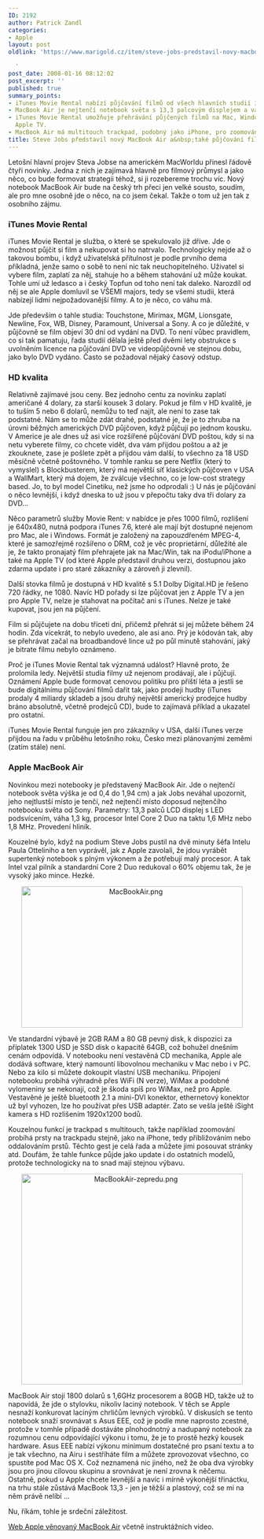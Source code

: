 ```yaml
---
ID: 2192
author: Patrick Zandl
categories:
- Apple
layout: post
oldlink: 'https://www.marigold.cz/item/steve-jobs-predstavil-novy-macbook-air-a-take-pujcovani-filmu

  '
post_date: 2008-01-16 08:12:02
post_excerpt: ''
published: true
summary_points:
- iTunes Movie Rental nabízí půjčování filmů od všech hlavních studií 30 dní po DVD.
- MacBook Air je nejtenčí notebook světa s 13,3 palcovým displejem a váhou 1,3 kg.
- iTunes Movie Rental umožňuje přehrávání půjčených filmů na Mac, Windows, iPod a
  Apple TV.
- MacBook Air má multitouch trackpad, podobný jako iPhone, pro zoomování a posouvání.
title: Steve Jobs představil nový MacBook Air a&nbsp;také půjčování filmů
---
```


Letošní hlavní projev Steva Jobse na americkém MacWorldu přinesl řádově čtyři novinky. Jedna z nich je zajímavá hlavně pro filmový průmysl a jako něco, co bude formovat strategii téhož, si ji rozebereme trochu víc. Nový notebook MacBook Air bude na český trh přeci jen velké sousto, soudím, ale pro mne osobně jde o něco, na co jsem čekal. Takže o tom už jen tak z osobního zájmu. 

<h3>iTunes Movie Rental</h3>

iTunes Movie Rental je služba, o které se spekulovalo již dříve. Jde o možnost půjčit si film a nekupovat si ho natrvalo. Technologicky nejde až o takovou bombu, i když uživatelská přítulnost je podle prvního dema příkladná, jenže samo o sobě to není nic tak neuchopitelného. Uživatel si vybere film, zaplatí za něj, stahuje ho a během stahování už může koukat. Tohle umí už ledasco a i český Topfun od toho není tak daleko. Narozdíl od něj se ale Apple domluvil se VŠEMI majors, tedy se všemi studii, která nabízejí lidmi nejpožadovanější filmy. A to je něco, co váhu má. 
<!--more-->
Jde především o tahle studia: Touchstone, Mirimax, MGM, Lionsgate, Newline, Fox, WB, Disney, Paramount, Universal a Sony. A co je důležité, v půjčovně se film objeví 30 dní od vydání na DVD. To není vůbec pravidlem, co si tak pamatuju, řada studií dělala ještě před dvěmi lety obstrukce s uvolněním licence na půjčování DVD ve videopůjčovně ve stejnou dobu, jako bylo DVD vydáno. Často se požadoval nějaký časový odstup. 

<h3>HD kvalita</h3>

Relativně zajímavé jsou ceny. Bez jednoho centu za novinku zaplatí američané 4 dolary, za starší kousek 3 dolary. Pokud je film v HD kvalitě, je to tuším 5 nebo 6 dolarů, nemůžu to teď najít, ale není to zase tak podstatné. Nám se to může zdát drahé, podstatné je, že je to zhruba na úrovni běžných amerických DVD půjčoven, když půjčují po jednom kousku. V Americe je ale dnes už asi více rozšířené půjčování DVD poštou, kdy si na netu vyberete filmy, co chcete vidět, dva vám přijdou poštou a až je zkouknete, zase je pošlete zpět a přijdou vám další, to všechno za 18 USD měsíčně včetně poštovného. V tomhle ranku se pere Netflix (který to vymyslel) s Blockbusterem, který má největší síť klasických půjčoven v USA a WallMart, který má dojem, že zválcuje všechno, co je low-cost strategy based. Jo, to byl model Cinetiku, než jsme ho odprodali :) U nás je půjčování o něco levnější, i když dneska to už jsou v přepočtu taky dva tři dolary za DVD... 

Něco parametrů služby Movie Rent: v nabídce je přes 1000 filmů, rozlišení je 640x480, nutná podpora iTunes 7.6, které ale mají být dostupné nejenom pro Mac, ale i Windows. Formát je založený na zapouzdřeném MPEG-4, které je samozřejmě rozšířeno o DRM, což je věc proprietární, důležité ale je, že takto pronajatý film přehrajete jak na Mac/Win, tak na iPodu/iPhone a také na Apple TV (od které Apple představil druhou verzi, dostupnou jako zdarma update i pro staré zákazníky a zároveň ji zlevnil).

Další stovka filmů je dostupná v HD kvalitě s 5.1 Dolby Digital.HD je řešeno 720 řádky, ne 1080. Navíc HD pořady si lze půjčovat jen z Apple TV a jen pro Apple TV, nelze je stahovat na počítač ani s iTunes. Nelze je také kupovat, jsou jen na půjčení. 

Film si půjčujete na dobu třiceti dní, přičemž přehrát si jej můžete během 24 hodin. Zda vícekrát, to nebylo uvedeno, ale asi ano. Prý je kódován tak, aby se přehrávat začal na broadbandové lince už po půl minutě stahování, jaký je bitrate filmu nebylo oznámeno. 

Proč je iTunes Movie Rental tak významná událost? Hlavně proto, že prolomila ledy. Největší studia filmy už nejenom prodávají, ale i půjčují. Oznámení Apple bude formovat cenovou politiku pro příští léta a jestli se bude digitálnímu půjčování filmů dařit tak, jako prodeji hudby (iTunes prodaly 4 miliardy skladeb a jsou druhý největší americký prodejce hudby bráno absolutně, včetně prodejců CD), bude to zajímavá příklad a ukazatel pro ostatní.

iTunes Movie Rental funguje jen pro zákazníky v USA, další iTunes verze přijdou na řadu v průběhu letošního roku, Česko mezi plánovanými zeměmi (zatím stále) není. 

<h3>Apple MacBook Air</h3>

Novinkou mezi notebooky je představený MacBook Air. Jde o nejtenčí notebook světa výška je od 0,4 do 1,94 cm) a jak Jobs neváhal upozornit, jeho nejtlustší místo je tenčí, než nejtenčí místo doposud nejtenčího notebooku světa od Sony. Parametry: 13,3 palců LCD displej s LED podsvícením, váha 1,3 kg, procesor Intel Core 2 Duo na taktu 1,6 MHz nebo 1,8 MHz. Provedení hliník.

Kouzelné bylo, když na podium Steve Jobs pustil na dvě minuty šéfa Intelu Paula Otteliniho a ten vyprávěl, jak z Apple zavolali, že jdou vyrábět supertenký notebook s plným výkonem a že potřebují malý procesor. A tak Intel vzal pilník a standardní Core 2 Duo redukoval o 60% objemu tak, že je vysoký jako mince. Hezké. 

<div style="text-align:center;"><img src="http://www.marigold.cz/wp-content/uploads//MacBookAir.png" alt="MacBookAir.png" border="0" width="450" height="287" /></div>

Ve standardní výbavě je 2GB RAM a 80 GB pevný disk, k dispozici za příplatek 1300 USD je SSD disk o kapacitě 64GB, což bohužel dnešním cenám odpovídá. V notebooku není vestavěná CD mechanika, Apple ale dodává software, který namountí libovolnou mechaniku v Mac nebo i v PC. Nebo za kilo si můžete dokoupit vlastní USB mechaniku. Připojení notebooku probíhá výhradně přes WiFi (N verze), WiMax a podobné vylomeniny se nekonají, což je škoda spíš pro WiMax, než pro Apple. Vestavěné je ještě bluetooth 2.1 a mini-DVI konektor, ethernetový konektor už byl vyhozen, lze ho používat přes USB adaptér. Zato se vešla ještě iSight kamera s HD rozlišením 1920x1200 bodů.  

Kouzelnou funkcí je trackpad s multitouch, takže například zoomování probíhá prsty na trackpadu stejně, jako na iPhone, tedy přibližováním nebo oddalováním prstů. Těchto gest je celá řada a můžete jimi posouvat stránky atd. Doufám, že tahle funkce půjde jako update i do ostatních modelů, protože technologicky na to snad mají stejnou výbavu. 

<div style="text-align:center;"><img src="http://www.marigold.cz/wp-content/uploads//MacBookAir-zepredu.png" alt="MacBookAir-zepredu.png" border="0" width="450" height="428" /></div>

MacBook Air stojí 1800 dolarů s 1,6GHz procesorem a 80GB HD, takže už to napovídá, že jde o stylovku, nikoliv laciný notebook. V těch se Apple nesnaží konkurovat laciným chrličům levných výrobků. V diskusích se tento notebook snaží srovnávat s Asus EEE, což je podle mne naprosto zcestné, protože v tomhle případě dostáváte plnohodnotný a nadupaný notebook za rozumnou cenu odpovídající výkonu i tomu, že je to prostě hezký kousek hardware. Asus EEE nabízí výkonu minimum dostatečné pro psaní textu a to je tak všechno, na Airu i sestříháte film a můžete zprovozovat všechno, co spustíte pod Mac OS X. Což neznamená nic jiného, než že oba dva výrobky jsou pro jinou cílovou skupinu a srovnávat je není zrovna k něčemu. Ostatně, pokud u Apple chcete levnější a navíc i mírně výkonější třináctku, na trhu stále zůstává MacBook 13,3 - jen je těžší a plastový, což se mi na něm právě nelíbí ... 

Nu, říkám, tohle je srdeční záležitost. 

<a href="http://www.apple.com/macbookair">Web Apple věnovaný MacBook Air</a> včetně instruktážních video.
